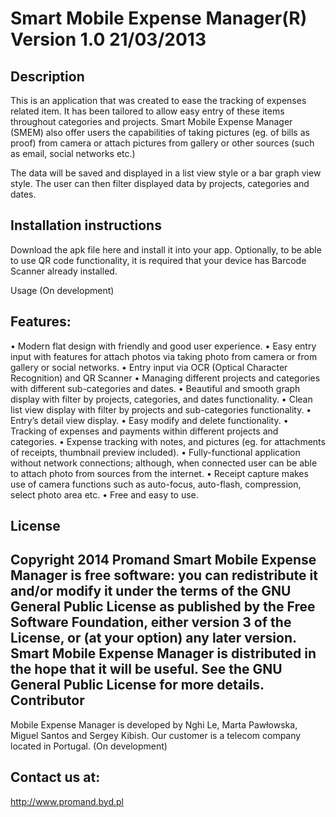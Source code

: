 Smart Mobile Expense Manager(R) Version 1.0 21/03/2013
=============
Description 
-------
This is an application that was created to ease the tracking of expenses related item. It has been tailored to allow easy entry of these items throughout categories and projects. Smart Mobile Expense Manager (SMEM) also offer users the capabilities of taking pictures (eg. of bills as proof) from camera or attach pictures from gallery or other sources (such as email, social networks etc.)

The data will be saved and displayed in a list view style or a bar graph view style. The user can then filter displayed data by projects, categories and dates. 

Installation instructions
-------
Download the apk file here and install it into your app. Optionally, to be able to use QR code functionality, it is required that your device has Barcode Scanner already installed.

Usage
(On development)

Features:
-------
•	Modern flat design with friendly and good user experience.
•	Easy entry input with features for attach photos via taking photo from camera or from gallery or social networks.
•	Entry input via OCR (Optical Character Recognition) and QR Scanner
•	Managing different projects and categories with different sub-categories and dates.
•	Beautiful and smooth graph display with filter by projects, categories, and dates functionality.
•	Clean list view display with filter by projects and sub-categories functionality.
•	Entry’s detail view display.
•	Easy modify and delete functionality.
•	Tracking of expenses and payments within different projects and categories.
•	Expense tracking with notes, and pictures (eg. for attachments of receipts, thumbnail preview included).
•	Fully-functional application without network connections; although, when connected user can be able to attach photo from sources from the internet.
•	Receipt capture makes use of camera functions such as auto-focus, auto-flash, compression, select photo area etc.
•	Free and easy to use.

License
-------
Copyright 2014 Promand
Smart Mobile Expense Manager is free software: you can redistribute it and/or modify it under the terms of the GNU General Public License as published by the Free Software Foundation, either version 3 of the License, or (at your option) any later version.
Smart Mobile Expense Manager is distributed in the hope that it will be useful. See the GNU General Public License for more details.
Contributor
-------
Mobile Expense Manager is developed by Nghi Le, Marta Pawłowska, Miguel Santos and Sergey Kibish. Our customer is a telecom company located in Portugal. 
(On development)

Contact us at:
-------
http://www.promand.byd.pl
